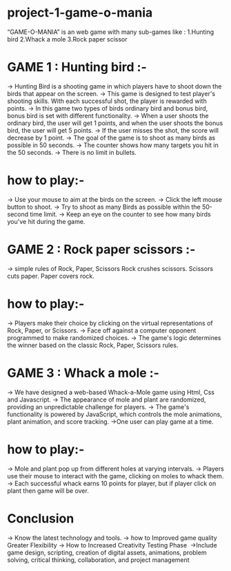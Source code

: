# project-1-game-o-mania

“GAME-O-MANIA” is an web game with many sub-games like :
1.Hunting bird
2.Whack a mole
3.Rock paper scissor

# GAME 1 : Hunting bird :-
-> Hunting Bird is a shooting game in which players have to shoot down the birds that appear on the screen.
-> This game is designed to test player's shooting skills.
With each successful shot, the player is rewarded with points.
-> In this game two types of birds ordinary bird and bonus bird, bonus bird is set with different functionality. 
-> When a user shoots the ordinary bird, the user will get 1 points, and when the user shoots the bonus bird, the user will get 5 points. 
-> If the user misses the shot, the score will decrease by 1 point.
-> The goal of the game is to shoot as many birds as possible in 50 seconds.
-> The counter shows how many targets you hit in the 50 seconds.
-> There is no limit in bullets.
  # how to play:-
-> Use your mouse to aim at the birds on the screen.
-> Click the left mouse button to shoot.
-> Try to shoot as many Birds as possible within the 50-second time limit.
-> Keep an eye on the counter to see how many birds you've hit during the game.

# GAME 2 : Rock paper scissors :-
-> simple rules of Rock, Paper, Scissors
  Rock crushes scissors.
  Scissors cuts paper.
  Paper covers rock.
  # how to play:-
-> Players make their choice by clicking on the virtual representations of Rock, Paper, or Scissors.
-> Face off against a computer opponent programmed to make randomized choices.
-> The game's logic determines the winner based on the classic Rock, Paper, Scissors rules.



# GAME 3 : Whack a mole :-
-> We have designed a web-based Whack-a-Mole  game using Html, Css and Javascript.
-> The appearance of mole and plant are randomized, providing an unpredictable challenge for players.
-> The game's functionality is powered by JavaScript, which controls the mole animations, plant animation, and score tracking.
->One user can play game at a time.

  # how to play:-
-> Mole and plant pop up from different holes at varying intervals.
-> Players use their mouse to interact with the game, clicking on moles to whack them.
-> Each successful whack earns 10 points for player, but if player click on plant then game will be over.


# Conclusion
-> Know the latest technology and tools.
-> how to Improved game quality Greater Flexibility
-> How to Increased Creativity Testing Phase 
->Include  game design, scripting, creation of digital assets, animations, problem solving, critical thinking, collaboration, and project management


